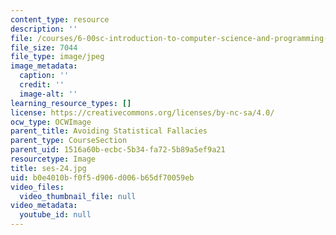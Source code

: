 ```yaml
---
content_type: resource
description: ''
file: /courses/6-00sc-introduction-to-computer-science-and-programming-spring-2011/b0e4010bf0f5d906d006b65df70059eb_ses-24.jpg
file_size: 7044
file_type: image/jpeg
image_metadata:
  caption: ''
  credit: ''
  image-alt: ''
learning_resource_types: []
license: https://creativecommons.org/licenses/by-nc-sa/4.0/
ocw_type: OCWImage
parent_title: Avoiding Statistical Fallacies
parent_type: CourseSection
parent_uid: 1516a60b-ecbc-5b34-fa72-5b89a5ef9a21
resourcetype: Image
title: ses-24.jpg
uid: b0e4010b-f0f5-d906-d006-b65df70059eb
video_files:
  video_thumbnail_file: null
video_metadata:
  youtube_id: null
---
```

